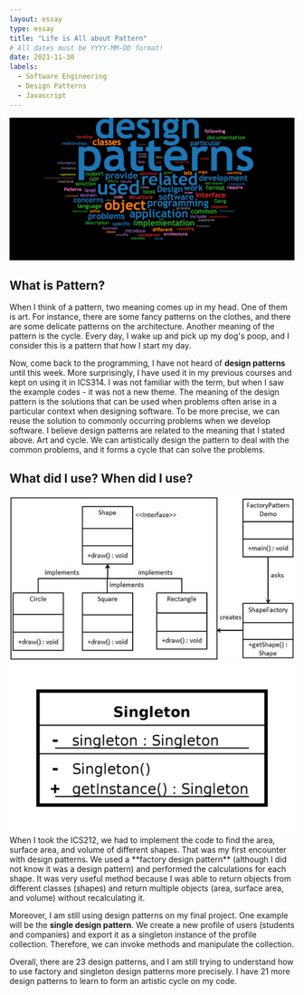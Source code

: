 ```yaml
---
layout: essay
type: essay
title: "Life is All about Pattern"
# All dates must be YYYY-MM-DD format!
date: 2021-11-30
labels:
  - Software Engineering
  - Design Patterns
  - Javascript
---
```


<img class="ui centered image medium rounded" src="../images/patterns.png">

## What is Pattern?

When I think of a pattern, two meaning comes up in my head. One of them is art. For instance, there are some fancy patterns on the clothes, and there are some delicate patterns on the architecture. Another meaning of the pattern is the cycle. Every day, I wake up and pick up my dog's poop, and I consider this is a pattern that how I start my day.

Now, come back to the programming, I have not heard of **design patterns** until this week. More surprisingly, I have used it in my previous courses and kept on using it in ICS314. I was not familiar with the term, but when I saw the example codes - it was not a new theme. The meaning of the design pattern is the solutions that can be used when problems often arise in a particular context when designing software. To be more precise, we can reuse the solution to commonly occurring problems when we develop software. I believe design patterns are related to the meaning that I stated above. Art and cycle. We can artistically design the pattern to deal with the common problems, and it forms a cycle that can solve the problems.

## What did I use? When did I use?

<img class="ui medium right floated rounded image" src="../images/factory.jpg">
<img class="ui medium left floated rounded image" src="../images/singleton.png">
When I took the ICS212, we had to implement the code to find the area, surface area, and volume of different shapes. That was my first encounter with design patterns. We used a **factory design pattern** (although I did not know it was a design pattern) and performed the calculations for each shape. It was very useful method because I was able to return objects from different classes (shapes) and return multiple objects (area, surface area, and volume) without recalculating it.

Moreover, I am still using design patterns on my final project. One example will be the **single design pattern**. We create a new profile of users (students and companies) and export it as a singleton instance of the profile collection. Therefore, we can invoke methods and manipulate the collection.

Overall, there are 23 design patterns, and I am still trying to understand how to use factory and singleton design patterns more precisely. I have 21 more design patterns to learn to form an artistic cycle on my code.






